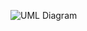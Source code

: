 ![UML Diagram](http://www.plantuml.com/plantuml/png/LO_BIZH138NtUOhi_kvNw5hy0wE22njXK17S5DrdPWggAasIzlBsrjY8caqktqd2sPb7zRLa-YfeE5mIxwM-GYrwaXf8iI0sTbidAINL4nUOnHC23VSgKsjuMisbGF_P3qn7xXvZJZFVRQF_FViPbRjdM4_SOhY2GzjDy8XtVwcZpE1KUN-EVfFbBMoo0-hCYYL_148sS3TA_mjTguf-lzbsp6MXnjAHXeTbZeu_jhWvzOk3fvWyqAufrv8_0G00)
